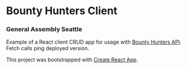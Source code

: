 # Bounty Hunters Client
### General Assembly Seattle

Example of a React client CRUD app for usage with [Bounty Hunters API](https://github.com/brandiw/mongoose-bounty-hunters). Fetch calls ping deployed version.

This project was bootstrapped with [Create React App](https://github.com/facebook/create-react-app).
